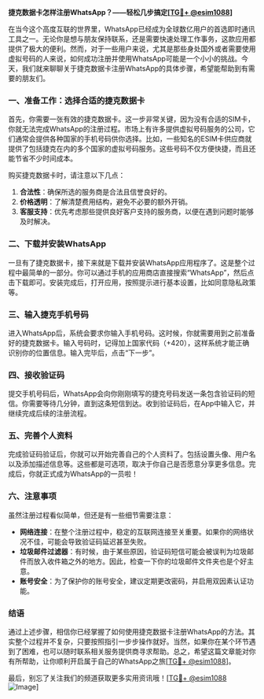 **捷克数据卡怎样注册WhatsApp？——轻松几步搞定[[TG💪+ @esim1088](https://t.me/s/esim1088)]**

在当今这个高度互联的世界里，WhatsApp已经成为全球数亿用户的首选即时通讯工具之一。无论你是想与朋友保持联系，还是需要快速处理工作事务，这款应用都提供了极大的便利。然而，对于一些用户来说，尤其是那些身处国外或者需要使用虚拟号码的人来说，如何成功注册并使用WhatsApp可能是一个小小的挑战。今天，我们就来聊聊关于捷克数据卡注册WhatsApp的具体步骤，希望能帮助到有需要的朋友们。

### 一、准备工作：选择合适的捷克数据卡

首先，你需要一张有效的捷克数据卡。这一步非常关键，因为没有合适的SIM卡，你就无法完成WhatsApp的注册过程。市场上有许多提供虚拟号码服务的公司，它们通常会提供各种国家的手机号码供你选择。比如，一些知名的ESIM卡供应商就提供了包括捷克在内的多个国家的虚拟号码服务。这些号码不仅方便快捷，而且还能节省不少时间成本。

购买捷克数据卡时，请注意以下几点：
1. **合法性**：确保所选的服务商是合法且信誉良好的。
2. **价格透明**：了解清楚费用结构，避免不必要的额外开销。
3. **客服支持**：优先考虑那些提供良好客户支持的服务商，以便在遇到问题时能够及时解决。

### 二、下载并安装WhatsApp

一旦有了捷克数据卡，接下来就是下载并安装WhatsApp应用程序了。这是整个过程中最简单的一部分。你可以通过手机的应用商店直接搜索“WhatsApp”，然后点击下载即可。安装完成后，打开应用，按照提示进行基本设置，比如同意隐私政策等。

### 三、输入捷克手机号码

进入WhatsApp后，系统会要求你输入手机号码。这时候，你就需要用到之前准备好的捷克数据卡。输入号码时，记得加上国家代码（+420），这样系统才能正确识别你的位置信息。输入完毕后，点击“下一步”。

### 四、接收验证码

提交手机号码后，WhatsApp会向你刚刚填写的捷克号码发送一条包含验证码的短信。你需要等待几分钟，直到这条短信到达。收到验证码后，在App中输入它，并继续完成后续的注册流程。

### 五、完善个人资料

完成验证码验证后，你就可以开始完善自己的个人资料了。包括设置头像、用户名以及添加描述信息等。这些都是可选项，取决于你自己是否愿意分享更多信息。完成后，你就正式成为WhatsApp的一员啦！

### 六、注意事项

虽然注册过程看似简单，但还是有一些细节需要注意：
- **网络连接**：在整个注册过程中，稳定的互联网连接至关重要。如果你的网络状况不佳，可能会导致验证码延迟甚至失败。
- **垃圾邮件过滤器**：有时候，由于某些原因，验证码短信可能会被误判为垃圾邮件而放入收件箱之外的地方。因此，检查一下你的垃圾邮件文件夹也是个好主意。
- **账号安全**：为了保护你的账号安全，建议定期更改密码，并启用双因素认证功能。

### 结语

通过上述步骤，相信你已经掌握了如何使用捷克数据卡注册WhatsApp的方法。其实整个过程并不复杂，只要按照指引一步步操作就好。当然，如果你在某个环节遇到了困难，也可以随时联系相关服务提供商寻求帮助。总之，希望这篇文章能对你有所帮助，让你顺利开启属于自己的WhatsApp之旅[[TG💪+ @esim1088](https://t.me/s/esim1088)]。

最后，别忘了关注我们的频道获取更多实用资讯哦！[[TG💪+ @esim1088](https://t.me/s/esim1088) ![Image](https://i.postimg.cc/4NQfJmqS/Snipaste-2025-05-13-00-14-12.png)]